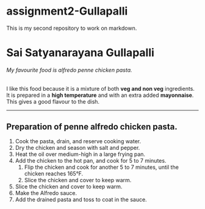 # assignment2-Gullapalli
This is my second repository to work on markdown.

# Sai Satyanarayana Gullapalli
###### My favourite food is alfredo penne chicken pasta.

I like this food because it is a mixture of both **veg and non veg** ingredients. It is prepared in a **high temperature** and with an extra added **mayonnaise**. This gives a good flavour to the dish.

----

## Preparation of penne alfredo chicken pasta.
1. Cook the pasta, drain, and reserve cooking water.
1. Dry the chicken and season with salt and pepper.
1. Heat the oil over medium-high in a large frying pan.
1. Add the chicken to the hot pan, and cook for 5 to 7 minutes.
    1. Flip the chicken and cook for another 5 to 7 minutes, until the chicken reaches 165°F.
    2. Slice the chicken and cover to keep warm.
1. Slice the chicken and cover to keep warm.
1. Make the Alfredo sauce.
1. Add the drained pasta and toss to coat in the sauce.

